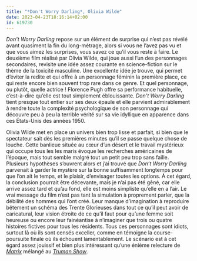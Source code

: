 ```yaml
---
title: "*Don't Worry Darling*, Olivia Wilde"
date: 2023-04-23T18:16:14+02:00
id: 619730 
---
```


*Don’t Worry Darling* repose sur un élément de surprise qui n’est pas révélé avant quasiment la fin du long-métrage, alors si vous ne l’avez pas vu et que vous aimez les surprises, vous savez ce qu’il vous reste à faire. Le deuxième film réalisé par Olivia Wilde, qui joue aussi l’un des personnages secondaires, revisite une idée assez courante en science-fiction sur le thème de la toxicité masculine. Une excellente idée je trouve, qui permet d’éviter la redite et qui offre à un personnage féminin la première place, ce qui reste encore bien souvent trop rare dans ce genre. Et quel personnage, ou plutôt, quelle actrice ! Florence Pugh offre sa performance habituelle, c’est-à-dire qu’elle est tout simplement éblouissante. *Don’t Worry Darling* tient presque tout entier sur ses deux épaule et elle parvient admirablement à rendre toute la complexité psychologique de son personnage qui découvre peu à peu la terrible vérité sur sa vie idyllique en apparence dans ces États-Unis des années 1950. 

Olivia Wilde met en place un univers bien trop lisse et parfait, si bien que le spectateur sait dès les premières minutes qu’il se passe quelque chose de louche. Cette banlieue située au cœur d’un désert et le travail mystérieux qui occupe tous les les maris évoque les recherches américaines de l’époque, mais tout semble malgré tout un petit peu trop sans faille. Plusieurs hypothèses s’ouvrent alors et j’ai trouvé que *Don’t Worry Darling* parvenait à garder le mystère sur la bonne suffisamment longtemps pour que l’on ait le temps, et le plaisir, d’envisager toutes les options. À cet égard, la conclusion pourrait être décevante, mais je n’ai pas été gêné, car elle arrive assez tard et qu’au fond, elle est moins simpliste qu’elle en a l’air. Le vrai message du film n’est pas tant la simulation à proprement parler, que la débilité des hommes qui l’ont créé. Leur manque d’imagination à reproduire bêtement un schéma des Trente Glorieuses dans tout ce qu’il peut avoir de caricatural, leur vision étroite de ce qu’il faut pour qu’une femme soit heureuse ou encore leur fainéantise à n’imaginer que trois ou quatre histoires fictives pour tous les résidents. Tous ces personnages sont idiots, surtout là où ils sont censés exceller, comme en témoigne la course-poursuite finale où ils échouent lamentablement. Le scénario est à cet égard assez jouissif et bien plus intéressant qu’une énième relecture de [*Matrix*](https://voiretmanger.fr/matrix-wachowski/) mélangé au [*Truman Show*](https://voiretmanger.fr/truman-show-weir/).
